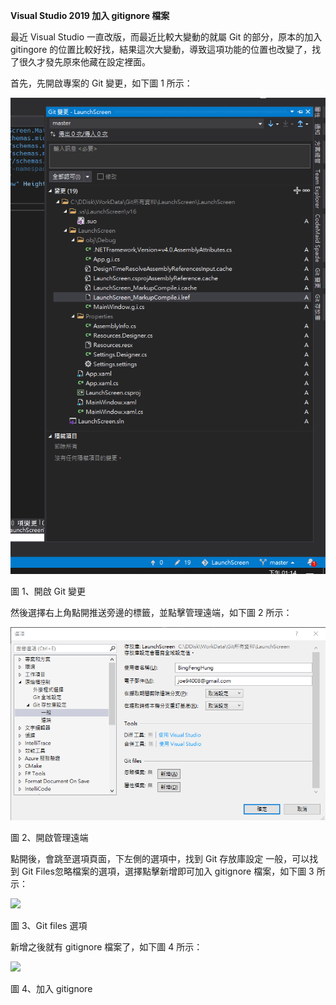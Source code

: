 **Visual Studio 2019 加入 gitignore 檔案**

最近 Visual Studio 一直改版，而最近比較大變動的就屬 Git
的部分，原本的加入 gitingore
的位置比較好找，結果這次大變動，導致這項功能的位置也改變了，找了很久才發先原來他藏在設定裡面。

首先，先開啟專案的 Git 變更，如下圖 1 所示：

![](./images/image1.png)

圖 1、開啟 Git 變更

然後選擇右上角點開推送旁邊的標籤，並點擊管理遠端，如下圖 2 所示：

![](./images/image3.png)

圖 2、開啟管理遠端

點開後，會跳至選項頁面，下左側的選項中，找到 Git 存放庫設定
一般，可以找到 Git Files忽略檔案的選項，選擇點擊新增即可加入 gitignore
檔案，如下圖 3 所示：

![](./images/image5.png)

圖 3、Git files 選項

新增之後就有 gitignore 檔案了，如下圖 4 所示：

![](./images/image7.png)

圖 4、加入 gitignore
